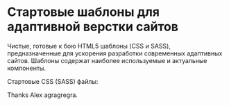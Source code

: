# Стартовые шаблоны для адаптивной верстки сайтов
Чистые, готовые к бою HTML5 шаблоны (CSS и SASS), предназначенные для ускорения разработки современных адаптивных сайтов. Шаблоны содержат наиболее используемые и актуальные компоненты. 
<p>Стартовые CSS (SASS) файлы:</p>
Thanks Alex agragregra.
